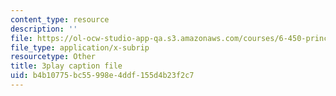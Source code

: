 ```yaml
---
content_type: resource
description: ''
file: https://ol-ocw-studio-app-qa.s3.amazonaws.com/courses/6-450-principles-of-digital-communications-i-fall-2006/b4b10775bc55998e4ddf155d4b23f2c7_DnQruAbpusc.srt
file_type: application/x-subrip
resourcetype: Other
title: 3play caption file
uid: b4b10775-bc55-998e-4ddf-155d4b23f2c7
---
```

